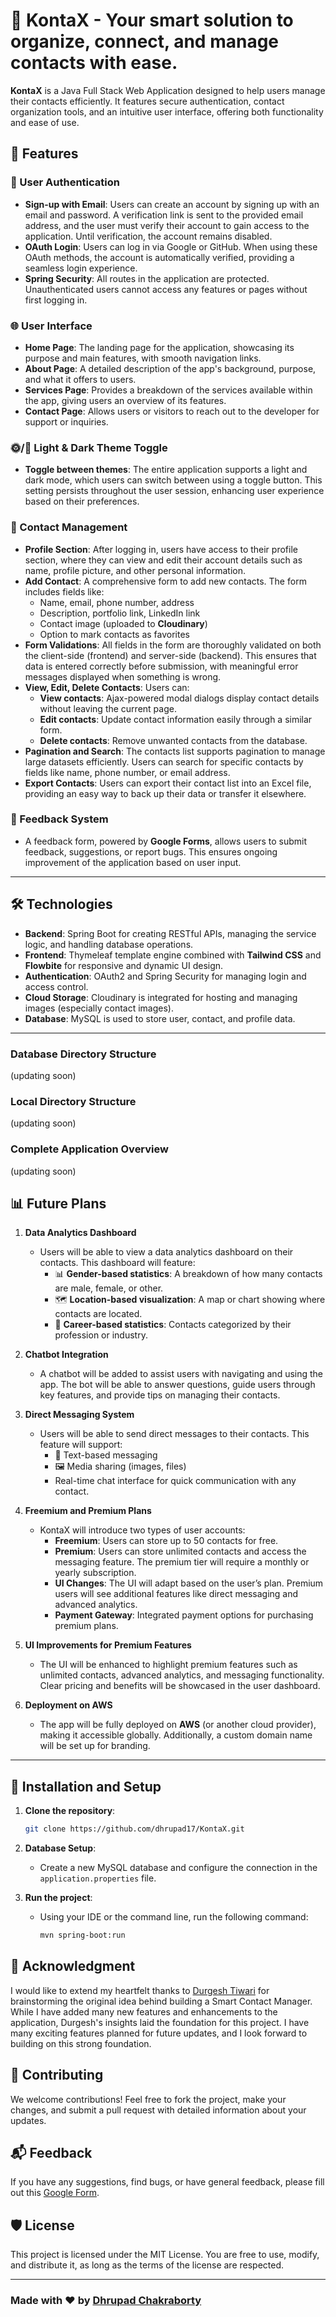 # 📇 KontaX - Your smart solution to organize, connect, and manage contacts with ease.

**KontaX** is a Java Full Stack Web Application designed to help users manage their contacts efficiently. It features secure authentication, contact organization tools, and an intuitive user interface, offering both functionality and ease of use.



## 🚀 Features

### 🔐 User Authentication
- **Sign-up with Email**: Users can create an account by signing up with an email and password. A verification link is sent to the provided email address, and the user must verify their account to gain access to the application. Until verification, the account remains disabled.
- **OAuth Login**: Users can log in via Google or GitHub. When using these OAuth methods, the account is automatically verified, providing a seamless login experience.
- **Spring Security**: All routes in the application are protected. Unauthenticated users cannot access any features or pages without first logging in.

### 🌐 User Interface
- **Home Page**: The landing page for the application, showcasing its purpose and main features, with smooth navigation links.
- **About Page**: A detailed description of the app's background, purpose, and what it offers to users.
- **Services Page**: Provides a breakdown of the services available within the app, giving users an overview of its features.
- **Contact Page**: Allows users or visitors to reach out to the developer for support or inquiries.

### 🌞/🌚 Light & Dark Theme Toggle
- **Toggle between themes**: The entire application supports a light and dark mode, which users can switch between using a toggle button. This setting persists throughout the user session, enhancing user experience based on their preferences.

### 📁 Contact Management
- **Profile Section**: After logging in, users have access to their profile section, where they can view and edit their account details such as name, profile picture, and other personal information.
- **Add Contact**: A comprehensive form to add new contacts. The form includes fields like:
  - Name, email, phone number, address
  - Description, portfolio link, LinkedIn link
  - Contact image (uploaded to **Cloudinary**)
  - Option to mark contacts as favorites
- **Form Validations**: All fields in the form are thoroughly validated on both the client-side (frontend) and server-side (backend). This ensures that data is entered correctly before submission, with meaningful error messages displayed when something is wrong.
- **View, Edit, Delete Contacts**: Users can:
  - **View contacts**: Ajax-powered modal dialogs display contact details without leaving the current page.
  - **Edit contacts**: Update contact information easily through a similar form.
  - **Delete contacts**: Remove unwanted contacts from the database.
- **Pagination and Search**: The contacts list supports pagination to manage large datasets efficiently. Users can search for specific contacts by fields like name, phone number, or email address.
- **Export Contacts**: Users can export their contact list into an Excel file, providing an easy way to back up their data or transfer it elsewhere.

### 📝 Feedback System
- A feedback form, powered by **Google Forms**, allows users to submit feedback, suggestions, or report bugs. This ensures ongoing improvement of the application based on user input.

---

## 🛠️ Technologies

- **Backend**: Spring Boot for creating RESTful APIs, managing the service logic, and handling database operations.
- **Frontend**: Thymeleaf template engine combined with **Tailwind CSS** and **Flowbite** for responsive and dynamic UI design.
- **Authentication**: OAuth2 and Spring Security for managing login and access control.
- **Cloud Storage**: Cloudinary is integrated for hosting and managing images (especially contact images).
- **Database**: MySQL is used to store user, contact, and profile data.

---

### Database Directory Structure 

(updating soon)

### Local Directory Structure

(updating soon)

### Complete Application Overview

(updating soon)


## 📊 Future Plans

1. **Data Analytics Dashboard**  
   - Users will be able to view a data analytics dashboard on their contacts. This dashboard will feature:
     - 📊 **Gender-based statistics**: A breakdown of how many contacts are male, female, or other.
     - 🗺️ **Location-based visualization**: A map or chart showing where contacts are located.
     - 💼 **Career-based statistics**: Contacts categorized by their profession or industry.
   
2. **Chatbot Integration**  
   - A chatbot will be added to assist users with navigating and using the app. The bot will be able to answer questions, guide users through key features, and provide tips on managing their contacts.

3. **Direct Messaging System**  
   - Users will be able to send direct messages to their contacts. This feature will support:
     - 💬 Text-based messaging
     - 🖼️ Media sharing (images, files)
     - Real-time chat interface for quick communication with any contact.

4. **Freemium and Premium Plans**  
   - KontaX will introduce two types of user accounts:
     - **Freemium**: Users can store up to 50 contacts for free.
     - **Premium**: Users can store unlimited contacts and access the messaging feature. The premium tier will require a monthly or yearly subscription.
     - **UI Changes**: The UI will adapt based on the user’s plan. Premium users will see additional features like direct messaging and advanced analytics.
     - **Payment Gateway**: Integrated payment options for purchasing premium plans.

5. **UI Improvements for Premium Features**  
   - The UI will be enhanced to highlight premium features such as unlimited contacts, advanced analytics, and messaging functionality. Clear pricing and benefits will be showcased in the user dashboard.

6. **Deployment on AWS**  
   - The app will be fully deployed on **AWS** (or another cloud provider), making it accessible globally. Additionally, a custom domain name will be set up for branding.

---

## 🔧 Installation and Setup

1. **Clone the repository**:
   ```bash
   git clone https://github.com/dhrupad17/KontaX.git

2. **Database Setup**:
   - Create a new MySQL database and configure the connection in the `application.properties` file.

3. **Run the project**:
   - Using your IDE or the command line, run the following command:
     ```bash
     mvn spring-boot:run
     ```
## 🙏 Acknowledgment

I would like to extend my heartfelt thanks to [Durgesh Tiwari](https://www.youtube.com/playlist?list=PL0zysOflRCemNS641tpw66bcaFylyIGsA) for brainstorming the original idea behind building a Smart Contact Manager. While I have added many new features and enhancements to the application, Durgesh's insights laid the foundation for this project. I have many exciting features planned for future updates, and I look forward to building on this strong foundation.


## 🙌 Contributing
We welcome contributions! Feel free to fork the project, make your changes, and submit a pull request with detailed information about your updates.

## 📬 Feedback
If you have any suggestions, find bugs, or have general feedback, please fill out this [Google Form](https://forms.gle/example-form-link).

## 🛡️ License
This project is licensed under the MIT License. You are free to use, modify, and distribute it, as long as the terms of the license are respected.

---

### Made with ❤️ by [Dhrupad Chakraborty](https://www.linkedin.com/in/dhrupad-chakraborty/)

